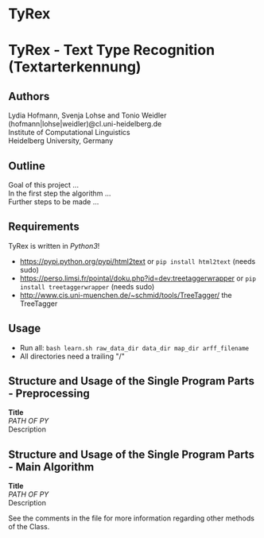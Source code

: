 # TyRex
TyRex - Text Type Recognition (Textarterkennung)
========================================================================

Authors
-------
Lydia Hofmann, Svenja Lohse and Tonio Weidler  
(hofmann|lohse|weidler)@cl.uni-heidelberg.de  
Institute of Computational Linguistics  
Heidelberg University, Germany  

Outline  
----
Goal of this project ...  
In the first step the algorithm ...  
Further steps to be made ...  
  
Requirements  
------------
TyRex is written in *Python3*!  
  - https://pypi.python.org/pypi/html2text or ```pip install html2text``` (needs sudo)  
  - https://perso.limsi.fr/pointal/doku.php?id=dev:treetaggerwrapper or ```pip install treetaggerwrapper``` (needs sudo)  
  - http://www.cis.uni-muenchen.de/~schmid/tools/TreeTagger/ the TreeTagger  
  
Usage  
-----  
  - Run all: ```bash learn.sh raw_data_dir data_dir map_dir arff_filename```  
  - All directories need a trailing "/"  
  
Structure and Usage of the Single Program Parts - Preprocessing  
---------------------------------------------------------------
**Title**    
*PATH OF PY*  
Description  

Structure and Usage of the Single Program Parts - Main Algorithm  
----------------------------------------------------------------
**Title**  
*PATH OF PY*  
Description  

See the comments in the file for more information regarding other methods of the Class.  
